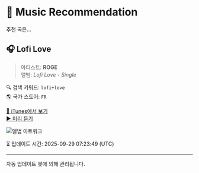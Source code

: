 
# 🎵 Music Recommendation

추천 곡은...

## 🎧 Lofi Love  
> 아티스트: **ROGE**  
> 앨범: _Lofi Love - Single_  

🔍 검색 키워드: `lofi+love`  
🌎 국가 스토어: `FR`

[🔗 iTunes에서 보기](https://music.apple.com/fr/album/lofi-love/1576699479?i=1576699490&uo=4)  
[▶️ 미리 듣기](https://audio-ssl.itunes.apple.com/itunes-assets/AudioPreview115/v4/48/31/59/48315969-ca0a-abf4-6fe0-4ad36a5438af/mzaf_5767895863940166380.plus.aac.p.m4a)

![앨범 아트워크](https://is1-ssl.mzstatic.com/image/thumb/Music115/v4/12/65/07/1265077c-e8bd-596c-eca2-b29bf7171da3/5059863351014_cover.jpg/100x100bb.jpg)

⏳ 업데이트 시간: 2025-09-29 07:23:49 (UTC)

---
자동 업데이트 봇에 의해 관리됩니다.
